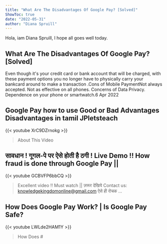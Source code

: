 ```yaml
---
title: "What Are The Disadvantages Of Google Pay? [Solved]"
ShowToc: true 
date: "2022-05-31"
author: "Diana Spruill" 
---
```


Hola, iam Diana Spruill, I hope all goes well today.
## What Are The Disadvantages Of Google Pay? [Solved]
Even though it's your credit card or bank account that will be charged, with these payment options you no longer have to physically carry your bankcard around to make a transaction
.Cons of Mobile PaymentNot always accepted. 
 Not as effective on all phones. 
 Concerns of Data Privacy. 
 Dependence on your phone or smartwatch.6 Apr 2022

## Google Pay how to use  Good or Bad Advantages  Disadvantages in tamil  JPletsteach
{{< youtube XrC9DZrnokg >}}
>About This Video 

## सावधान ! गूगल-पे पर ऐसे होती है ठगी ! Live Demo !! How fraud is done through Google Pay ||
{{< youtube GCBVFP6bbCQ >}}
>Excellent video !! Must watch || ज़रूर देखिये Contact us: knowledgekingdomonline@gmail.com ऐसे ही रोचक ...

## How Does Google Pay Work? | Is Google Pay Safe?
{{< youtube LWLde2HAM1Y >}}
>How Does #

